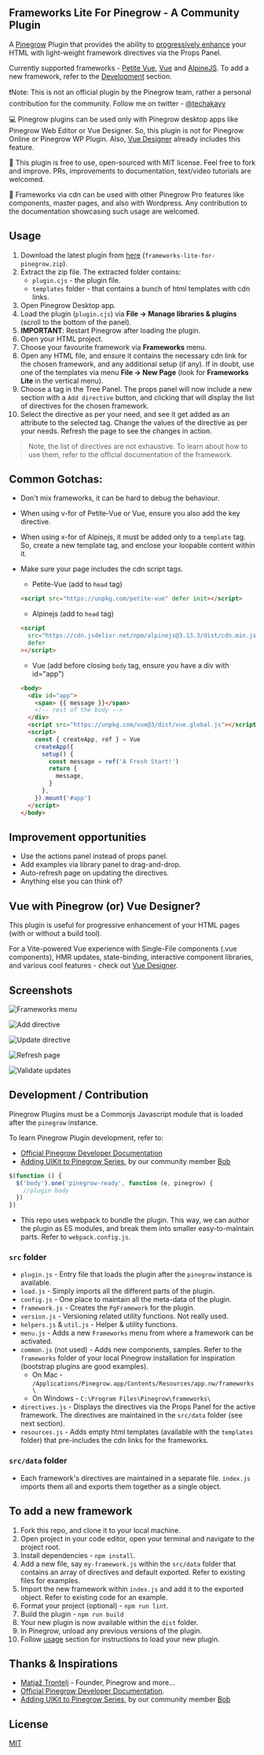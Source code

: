 ## Frameworks Lite For Pinegrow - A Community Plugin

A [Pinegrow](https://pinegrow.com/) Plugin that provides the ability to [progressively enhance](https://developer.mozilla.org/en-US/docs/Glossary/Progressive_Enhancement) your HTML with light-weight framework directives via the Props Panel.

Currently supported frameworks - [Petite Vue](https://github.com/vuejs/petite-vue), [Vue](https://vuejs.org/guide/quick-start.html#using-the-global-build) and [AlpineJS](https://alpinejs.dev/start-here). To add a new framework, refer to the [Development](#development) section.

❗Note: This is not an official plugin by the Pinegrow team, rather a personal contribution for the community. Follow me on twitter - [@techakayy](https://twitter.com/techakayy)

💻 Pinegrow plugins can be used only with Pinegrow desktop apps like Pinegrow Web Editor or Vue Designer. So, this plugin is not for Pinegrow Online or Pinegrow WP Plugin. Also, [Vue Designer](https://vuedesigner.com) already includes this feature.

💙 This plugin is free to use, open-sourced with MIT license. Feel free to fork and improve. PRs, improvements to documentation, text/video tutorials are welcomed.

👏 Frameworks via cdn can be used with other Pinegrow Pro features like components, master pages, and also with Wordpress. Any contribution to the documentation showcasing such usage are welcomed.

## Usage

1. Download the latest plugin from [here](https://github.com/techakayy/frameworks-lite-for-pinegrow/releases/latest) (`frameworks-lite-for-pinegrow.zip`).
2. Extract the zip file. The extracted folder contains:
   - `plugin.cjs` - the plugin file.
   - `templates` folder - that contains a bunch of html templates with cdn links.
3. Open Pinegrow Desktop app.
4. Load the plugin (`plugin.cjs`) via **File -> Manage libraries & plugins** (scroll to the bottom of the panel).
5. **IMPORTANT**: Restart Pinegrow after loading the plugin.
6. Open your HTML project.
7. Choose your favourite framework via **Frameworks** menu.
8. Open any HTML file, and ensure it contains the necessary cdn link for the chosen framework, and any additional setup (if any). If in doubt, use one of the templates via menu **File -> New Page** (look for **Frameworks Lite** in the vertical menu).
9. Choose a tag in the Tree Panel. The props panel will now include a new section with a `Add directive` button, and clicking that will display the list of directives for the chosen framework.
10. Select the directive as per your need, and see it get added as an attribute to the selected tag. Change the values of the directive as per your needs. Refresh the page to see the changes in action.

> Note, the list of directives are not exhaustive. To learn about how to use them, refer to the official documentation of the framework.

## Common Gotchas:

- Don't mix frameworks, it can be hard to debug the behaviour.
- When using v-for of Petite-Vue or Vue, ensure you also add the key directive.
- When using x-for of Alpinejs, it must be added only to a `template` tag. So, create a new template tag, and enclose your loopable content within it.
- Make sure your page includes the cdn script tags.

  - Petite-Vue (add to `head` tag)

  ```html
  <script src="https://unpkg.com/petite-vue" defer init></script>
  ```

  - Alpinejs (add to `head` tag)

  ```html
  <script
    src="https://cdn.jsdelivr.net/npm/alpinejs@3.13.3/dist/cdn.min.js"
    defer
  ></script>
  ```

  - Vue (add before closing `body` tag, ensure you have a div with id="app")

  ```html
  <body>
    <div id="app">
      <span> {{ message }}</span>
      <!-- rest of the body -->
    </div>
    <script src="https://unpkg.com/vue@3/dist/vue.global.js"></script>
    <script>
      const { createApp, ref } = Vue
      createApp({
        setup() {
          const message = ref('A Fresh Start!')
          return {
            message,
          }
        },
      }).mount('#app')
    </script>
  </body>
  ```

## Improvement opportunities

- Use the actions panel instead of props panel.
- Add examples via library panel to drag-and-drop.
- Auto-refresh page on updating the directives.
- Anything else you can think of?

## Vue with Pinegrow (or) Vue Designer?

This plugin is useful for progressive enhancement of your HTML pages (with or without a build tool).

For a Vite-powered Vue experience with Single-File components (.vue components), HMR updates, state-binding, interactive component libraries, and various cool features - check out [Vue Designer](https://vuedesigner.com).

## Screenshots

![Frameworks menu](/screenshots/file1.png?raw=true 'Frameworks menu')

![Add directive](/screenshots/file2.png?raw=true 'Add directive')

![Update directive](/screenshots/file3.png?raw=true 'Update directive')

![Refresh page](/screenshots/file4.png?raw=true 'Refresh page')

![Validate updates](/screenshots/file5.png?raw=true 'Validate updates')

## Development / Contribution

Pinegrow Plugins must be a Commonjs Javascript module that is loaded after the `pinegrow` instance.

To learn Pinegrow Plugin development, refer to:

- [Official Pinegrow Developer Documentation](https://pinegrow.com/docs/developers/)
- [Adding UIKit to Pinegrow Series](https://www.robertmeans.net/adding-uikit-to-pinegrow-pt-1/), by our community member [Bob](https://twitter.com/BobMPhD)

```js
$(function () {
  $('body').one('pinegrow-ready', function (e, pinegrow) {
    //plugin body
  })
})
```

- This repo uses webpack to bundle the plugin. This way, we can author the plugin as ES modules, and break them into smaller easy-to-maintain parts. Refer to `webpack.config.js`.

### `src` folder

- `plugin.js` - Entry file that loads the plugin after the `pinegrow` instance is available.
- `load.js` - Simply imports all the different parts of the plugin.
- `config.js` - One place to maintain all the meta-data of the plugin.
- `framework.js` - Creates the `PgFramework` for the plugin.
- `version.js` - Versioning related utility functions. Not really used.
- `helpers.js` & `util.js` - Helper & utility functions.
- `menu.js` - Adds a new `Frameworks` menu from where a framework can be activated.
- `common.js` (not used) - Adds new components, samples. Refer to the `frameworks` folder of your local Pinegrow installation for inspiration (bootstrap plugins are good examples).
  - On Mac - `/Applications/Pinegrow.app/Contents/Resources/app.nw/frameworks\`
  - On Windows - `C:\Program Files\Pinegrow\frameworks\`
- `directives.js` - Displays the directives via the Props Panel for the active framework. The directives are maintained in the `src/data` folder (see next section).
- `resources.js` - Adds empty html templates (available with the `templates` folder) that pre-includes the cdn links for the frameworks.

### `src/data` folder

- Each framework's directives are maintained in a separate file. `index.js` imports them all and exports them together as a single object.

## To add a new framework

1. Fork this repo, and clone it to your local machine.
2. Open project in your code editor, open your terminal and navigate to the project root.
3. Install dependencies - `npm install`.
4. Add a new file, say `my-framework.js` within the `src/data` folder that contains an array of directives and default exported. Refer to existing files for examples.
5. Import the new framework within `index.js` and add it to the exported object. Refer to existing code for an example.
6. Format your project (optional) - `npm run lint`.
7. Build the plugin - `npm run build`
8. Your new plugin is now available within the `dist` folder.
9. In Pinegrow, unload any previous versions of the plugin.
10. Follow [usage](#Usage) section for instructions to load your new plugin.

## Thanks & Inspirations

- [Matjaž Trontelj](https://twitter.com/mattront) - Founder, Pinegrow and more...
- [Official Pinegrow Developer Documentation](https://pinegrow.com/docs/developers/).
- [Adding UIKit to Pinegrow Series](https://www.robertmeans.net/adding-uikit-to-pinegrow-pt-1/), by our community member [Bob](https://twitter.com/BobMPhD)

## License

[MIT](./LICENSE)
